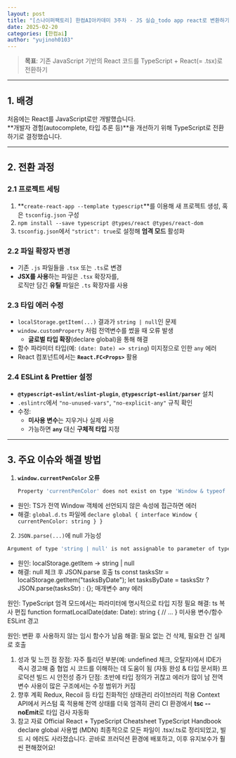 ```yaml
---
layout: post
title: "[스나이퍼팩토리] 한컴AI아카데미 3주차 - JS 실습_todo app react로 변환하기"
date: 2025-02-20
categories: [한컴ai]
author: "yujinoh0103"
---
```

 
> **목표**: 기존 JavaScript 기반의 React 코드를 TypeScript + React(= .tsx)로 전환하기  
---

## 1. 배경
처음에는 React를 JavaScript로만 개발했습니다.  
**개발자 경험(autocomplete, 타입 추론 등)**을 개선하기 위해 TypeScript로 전환하기로 결정했습니다.

---

## 2. 전환 과정

### 2.1 프로젝트 세팅
1. **`create-react-app --template typescript`**를 이용해 새 프로젝트 생성, 혹은 `tsconfig.json` 구성
2. `npm install --save typescript @types/react @types/react-dom`
3. `tsconfig.json`에서 `"strict": true`로 설정해 **엄격 모드** 활성화

### 2.2 파일 확장자 변경
- 기존 `.js` 파일들을 `.tsx` 또는 `.ts`로 변경
- **JSX를 사용**하는 파일은 `.tsx` 확장자를,  
  로직만 담긴 **유틸** 파일은 `.ts` 확장자를 사용

### 2.3 타입 에러 수정
- `localStorage.getItem(...)` 결과가 `string | null`인 문제
- `window.customProperty` 처럼 전역변수를 썼을 때 오류 발생
  - **글로벌 타입 확장**(declare global)을 통해 해결
- 함수 파라미터 타입(예: `(date: Date) => string`) 미지정으로 인한 `any` 에러
- React 컴포넌트에서는 **`React.FC<Props>`** 활용

### 2.4 ESLint & Prettier 설정
- **`@typescript-eslint/eslint-plugin`**, **`@typescript-eslint/parser`** 설치
- `.eslintrc`에서 `"no-unused-vars"`, `"no-explicit-any"` 규칙 확인
- 수정:
  - **미사용 변수**는 지우거나 실제 사용
  - 가능하면 **`any`** 대신 **구체적 타입** 지정

---

## 3. 주요 이슈와 해결 방법

1. **`window.currentPenColor` 오류**  
   ```bash
   Property 'currentPenColor' does not exist on type 'Window & typeof globalThis'.
   ```

- 원인: TS가 전역 Window 객체에 선언되지 않은 속성에 접근하면 에러
- 해결: `global.d.ts` 파일에 `declare global { interface Window { currentPenColor: string } }`

2. `JSON.parse(...)`에 null 가능성

```bash
Argument of type 'string | null' is not assignable to parameter of type 'string'.
```
- 원인: localStorage.getItem → string | null
- 해결: null 체크 후 JSON.parse 호출
ts
const tasksStr = localStorage.getItem("tasksByDate");
let tasksByDate = tasksStr ? JSON.parse(tasksStr) : {};
매개변수 any 에러

원인: TypeScript 엄격 모드에서는 파라미터에 명시적으로 타입 지정 필요
해결:
ts
복사
편집
function formatLocalDate(date: Date): string {
  // ...
}
미사용 변수/함수 ESLint 경고

원인: 변환 후 사용하지 않는 임시 함수가 남음
해결: 필요 없는 건 삭제, 필요한 건 실제로 호출
1. 성과 및 느낀 점
장점:
자주 틀리던 부분(예: undefined 체크, 오탈자)에서 IDE가 즉시 경고해 줌
협업 시 코드를 이해하는 데 도움이 됨 (자동 완성 & 타입 문서화)
프로덕션 빌드 시 안전성 증가
단점:
초반에 타입 정의가 귀찮고 에러가 많이 남
전역변수 사용이 많은 구조에서는 수정 범위가 커짐
1. 향후 계획
Redux, Recoil 등 타입 친화적인 상태관리 라이브러리 적용
Context API에서 커스텀 훅 적용해 전역 상태를 더욱 엄격히 관리
CI 환경에서 **tsc --noEmit**로 타입 검사 자동화
1. 참고 자료
Official React + TypeScript Cheatsheet
TypeScript Handbook
declare global 사용법 (MDN)
최종적으로 모든 파일이 .tsx/.ts로 정리되었고, 빌드 시 에러도 사라졌습니다.
곧바로 프러덕션 환경에 배포하고, 이후 유지보수가 훨씬 편해졌어요!